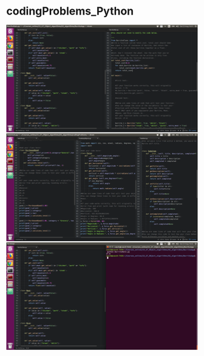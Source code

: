 # codingProblems_Python
![top_page](/Image/1.png)
![top_page](/Image/3.png)
![top_page](/Image/2.png)
